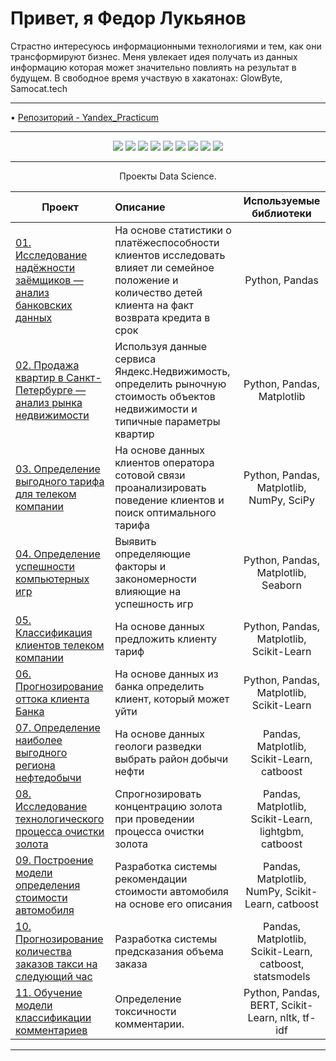 Привет, я Федор Лукьянов
===============================
Страстно интересуюсь информационными технологиями и тем, как они трансформируют бизнес. Меня увлекает идея получать из данных информацию которая может значительно повлиять на результат в будущем. В свободное время участвую в хакатонах: GlowByte, Samocat.tech

__________________________________________________________________________________________________________________________

• [Репозиторий - Yandex_Practicum](https://github.com/FedorFlowers/Y.P.-1)

__________________________________________________________________________________________________________________________


<p align="center">
  <img src="https://img.shields.io/badge/python-3670A0?style=for-the-badge&logo=python&logoColor=ffdd54" />
  <img src="https://img.shields.io/badge/postgres-%23316192.svg?style=for-the-badge&logo=postgresql&logoColor=white" />
  <img src="https://img.shields.io/badge/Plotly-%233F4F75.svg?style=for-the-badge&logo=plotly&logoColor=white" />
  <img src="https://img.shields.io/badge/SciPy-%230C55A5.svg?style=for-the-badge&logo=scipy&logoColor=%white" />
  <img src="https://img.shields.io/badge/numpy-%23013243.svg?style=for-the-badge&logo=numpy&logoColor=white" />
   <img src="https://img.shields.io/badge/pandas-%23150458.svg?style=for-the-badge&logo=pandas&logoColor=white" />
   <img src="https://img.shields.io/badge/scikit--learn-%23F7931E.svg?style=for-the-badge&logo=scikit-learn&logoColor=white" />
  <img src="https://img.shields.io/badge/Tableau-E97627?style=for-the-badge&logo=Tableau&logoColor=white" />
  <img src="https://img.shields.io/badge/github-%23121011.svg?style=for-the-badge&logo=github&logoColor=white" />
  
</p>

__________________________________________________________________________________________________________________________

<p align="center"> Проекты Data Science. </p align="center">


| **Проект** | **Описание** | **Используемые библиотеки** |
| -------------------- | :--------------------- |:---------------------------:|
| [01. Исследование надёжности заёмщиков — анализ банковских данных](https://github.com/FedorFlowers/Y.P.-1/blob/6767128708d4974dd258b4629c2fc6b00e4bfd3e/%D0%98%D1%81%D1%81%D0%BB%D0%B5%D0%B4%D0%BE%D0%B2%D0%B0%D0%BD%D0%B8%D0%B5_%D0%BD%D0%B0%D0%B4%D1%91%D0%B6%D0%BD%D0%BE%D1%81%D1%82%D0%B8_%D0%B7%D0%B0%D1%91%D0%BC%D1%89%D0%B8%D0%BA%D0%BE%D0%B2_%D0%BF%D1%80%D0%BE%D0%B5%D0%BA%D1%82%E2%84%961.ipynb)|На основе статистики о платёжеспособности клиентов исследовать влияет ли семейное положение и количество детей клиента на факт возврата кредита в срок|Python, Pandas|
| [02. Продажа квартир в Санкт-Петербурге — анализ рынка недвижимости](https://github.com/FedorFlowers/Y.P.-1/blob/6767128708d4974dd258b4629c2fc6b00e4bfd3e/%D0%98%D1%81%D1%81%D0%BB%D0%B5%D0%B4%D0%BE%D0%B2%D0%B0%D0%BD%D0%B8%D0%B5_%D0%BE%D0%B1%D1%8A%D0%B5%D0%BA%D1%82%D0%BE%D0%B2_%D0%BD%D0%B5%D0%B4%D0%B2%D0%B8%D0%B6%D0%B8%D0%BC%D0%BE%D1%81%D1%82%D0%B8_%D0%BF%D1%80%D0%BE%D0%B5%D0%BA%D1%82%E2%84%962.ipynb)|Используя данные сервиса Яндекс.Недвижимость, определить рыночную стоимость объектов недвижимости и типичные параметры квартир|Python, Pandas, Matplotlib|
| [03. Определение выгодного тарифа для телеком компании](https://github.com/FedorFlowers/Y.P.-1/blob/6767128708d4974dd258b4629c2fc6b00e4bfd3e/%D0%9E%D0%BF%D1%80%D0%B5%D0%B4%D0%B5%D0%BB%D0%B5%D0%BD%D0%B8%D0%B5_%D0%BF%D0%B5%D1%80%D1%81%D0%BF%D0%B5%D0%BA%D1%82%D0%B8%D0%B2%D0%BD%D0%BE%D0%B3%D0%BE_%D1%82%D0%B0%D1%80%D0%B8%D1%84%D0%B0_%D0%B4%D0%BB%D1%8F_%D1%82%D0%B5%D0%BB%D0%B5%D0%BA%D0%BE%D0%BC-%D0%BA%D0%BE%D0%BC%D0%BF%D0%B0%D0%BD%D0%B8%D0%B8_%D0%BF%D1%80%D0%BE%D0%B5%D0%BA%D1%82%E2%84%963.ipynb)|На основе данных клиентов оператора сотовой связи проанализировать поведение клиентов и поиск оптимального тарифа|Python, Pandas, Matplotlib, NumPy, SciPy|
| [04. Определение успешности компьютерных игр](https://github.com/FedorFlowers/Y.P.-1/blob/6767128708d4974dd258b4629c2fc6b00e4bfd3e/%D0%9E%D0%BF%D1%80%D0%B5%D0%B4%D0%B5%D0%BB%D0%B5%D0%BD%D0%B8%D0%B5_%D1%83%D1%81%D0%BF%D0%B5%D1%88%D0%BD%D0%BE%D1%81%D1%82%D0%B8_%D0%BA%D0%BE%D0%BC%D0%BF%D1%8C%D1%8E%D1%82%D0%B5%D1%80%D0%BD%D1%8B%D1%85_%D0%B8%D0%B3%D1%80_%D0%BF%D1%80%D0%BE%D0%B5%D0%BA%D1%82%E2%84%964.ipynb)|Выявить определяющие факторы и закономерности влияющие на успешность игр|Python, Pandas, Matplotlib, Seaborn|
| [05. Классификация клиентов телеком компании](https://github.com/FedorFlowers/Y.P.-1/blob/6767128708d4974dd258b4629c2fc6b00e4bfd3e/%D0%A0%D0%B5%D0%BA%D0%BE%D0%BC%D0%B5%D0%BD%D0%B4%D0%B0%D1%86%D0%B8%D1%8F_%D1%82%D0%B0%D1%80%D0%B8%D1%84%D0%BE%D0%B2.ipynb)|На основе данных предложить клиенту тариф|Python, Pandas, Matplotlib, Scikit-Learn|
| [06. Прогнозирование оттока клиента Банка](https://github.com/FedorFlowers/Y.P.-1/blob/6767128708d4974dd258b4629c2fc6b00e4bfd3e/%D0%9E%D1%82%D1%82%D0%BE%D0%BA%20%D0%BA%D0%BB%D0%B8%D0%B5%D0%BD%D1%82%D0%BE%D0%B2.ipynb)|На основе данных из банка определить клиент, который может уйти|Python, Pandas, Matplotlib, Scikit-Learn|
| [07. Определение наиболее выгодного региона нефтедобычи](https://github.com/FedorFlowers/Y.P.-1/blob/6767128708d4974dd258b4629c2fc6b00e4bfd3e/%D0%92%D0%BE%D1%81%D1%81%D1%82%D0%B0%D0%BD%D0%BE%D0%B2%D0%BB%D0%B5%D0%BD%D0%B8%D0%B5%20%D0%B7%D0%BE%D0%BB%D0%BE%D1%82%D0%B0%20%D0%B8%D0%B7%20%D1%80%D1%83%D0%B4%D1%8B.ipynb)|На основе данных геологи разведки выбрать район добычи нефти|Pandas, Matplotlib, Scikit-Learn, catboost|
| [08. Исследование технологического процесса очистки золота](https://github.com/FedorFlowers/Y.P.-1/blob/6767128708d4974dd258b4629c2fc6b00e4bfd3e/%D0%92%D0%BE%D1%81%D1%81%D1%82%D0%B0%D0%BD%D0%BE%D0%B2%D0%BB%D0%B5%D0%BD%D0%B8%D0%B5%20%D0%B7%D0%BE%D0%BB%D0%BE%D1%82%D0%B0%20%D0%B8%D0%B7%20%D1%80%D1%83%D0%B4%D1%8B.ipynb)|Спрогнозировать концентрацию золота при проведении процесса очистки золота|Pandas, Matplotlib, Scikit-Learn, lightgbm, catboost|
| [09. Построение модели определения стоимости автомобиля](https://github.com/FedorFlowers/Y.P.-1/blob/6767128708d4974dd258b4629c2fc6b00e4bfd3e/%D0%9E%D0%BF%D1%80%D0%B5%D0%B4%D0%B5%D0%BB%D0%B5%D0%BD%D0%B8%D0%B5%20%D1%81%D1%82%D0%BE%D0%B8%D0%BC%D0%BE%D1%81%D1%82%D0%B8%20%D0%B0%D0%B2%D1%82%D0%BE%D0%BC%D0%BE%D0%B1%D0%B8%D0%BB%D0%B5%D0%B9.ipynb)|Разработка системы рекомендации стоимости автомобиля на основе его описания|Pandas, Matplotlib, NumPy, Scikit-Learn, catboost|
| [10. Прогнозирование количества заказов такси на следующий час](https://github.com/FedorFlowers/Y.P.-1/blob/6767128708d4974dd258b4629c2fc6b00e4bfd3e/%D0%9F%D1%80%D0%BE%D0%B3%D0%BD%D0%BE%D0%B7%D0%B8%D1%80%D0%BE%D0%B2%D0%B0%D0%BD%D0%B8%D0%B5%20%D0%B7%D0%B0%D0%BA%D0%B0%D0%B7%D0%BE%D0%B2%20%D1%82%D0%B0%D0%BA%D1%81%D0%B8.ipynb)|Разработка системы предсказания объема заказа|Pandas, Matplotlib, Scikit-Learn, catboost, statsmodels|
| [11. Обучение модели классификации комментариев](https://github.com/FedorFlowers/Y.P.-1/blob/6767128708d4974dd258b4629c2fc6b00e4bfd3e/%D0%9A%D0%BB%D0%B0%D1%81%D1%81%D0%B8%D1%84%D0%B8%D0%BA%D0%B0%D1%86%D0%B8%D1%8F%20%D0%BA%D0%BE%D0%BC%D0%BC%D0%B5%D0%BD%D1%82%D0%B0%D1%80%D0%B8%D0%B5%D0%B2%20%D0%BD%D0%B0%20%D0%BF%D0%BE%D0%B7%D0%B8%D1%82%D0%B8%D0%B2%D0%BD%D1%8B%D0%B5%20%D0%B8%20%D0%BD%D0%B5%D0%B3%D0%B0%D1%82%D0%B8%D0%B2%D0%BD%D1%8B%D0%B5.ipynb)|Определение токсичности комментарии.|Python, Pandas, BERT, Scikit-Learn, nltk, tf-idf|

__________________________________________________________________________________________________________________________
